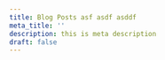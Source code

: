 ```yaml
---
title: Blog Posts asf asdf asddf
meta_title: ''
description: this is meta description
draft: false
---
```

